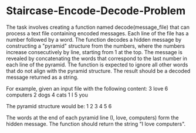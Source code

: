 # Staircase-Encode-Decode-Problem
The task involves creating a function named decode(message_file) that can process a text file containing encoded messages. Each line of the file has a number followed by a word. The function decodes a hidden message by constructing a "pyramid" structure from the numbers, where the numbers increase consecutively by line, starting from 1 at the top. The message is revealed by concatenating the words that correspond to the last number in each line of the pyramid. The function is expected to ignore all other words that do not align with the pyramid structure. The result should be a decoded message returned as a string.

For example, given an input file with the following content:
3 love
6 computers
2 dogs
4 cats
1 I
5 you

The pyramid structure would be:
1
2 3
4 5 6

The words at the end of each pyramid line (I, love, computers) form the hidden message. The function should return the string "I love computers".

